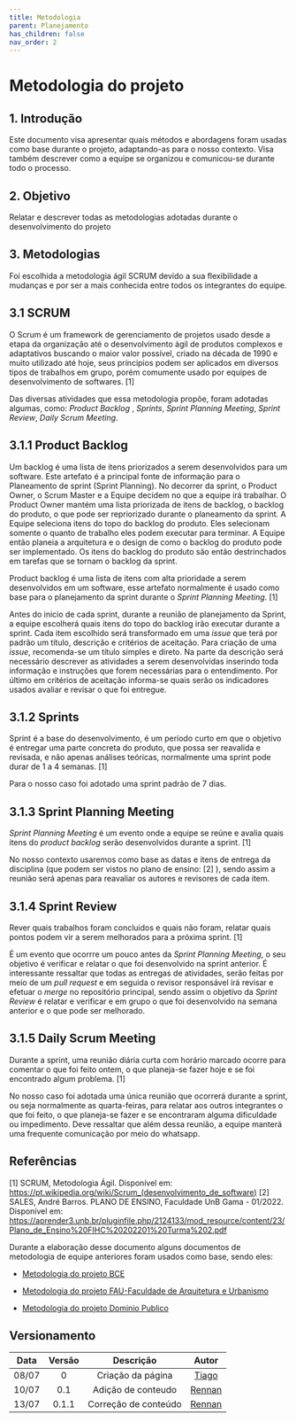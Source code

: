 ```yaml
---
title: Metodologia
parent: Planejamento
has_children: false
nav_order: 2
---
```


# Metodologia do projeto

## 1. Introdução

Este documento visa apresentar quais métodos e abordagens foram usadas como base durante o projeto, adaptando-as para o nosso contexto. Visa também descrever como a equipe se organizou e comunicou-se durante todo o processo.

## 2. Objetivo 

Relatar e descrever todas as metodologias adotadas durante o desenvolvimento do projeto

## 3. Metodologias

Foi escolhida a metodologia ágil SCRUM devido a sua flexibilidade a mudanças e por ser a mais conhecida entre todos os integrantes do equipe.

## 3.1 SCRUM

O Scrum é um framework de gerenciamento de projetos usado desde a etapa da organização até o desenvolvimento ágil de produtos complexos e adaptativos buscando o maior valor possível, criado na década de 1990 e muito utilizado até hoje, seus príncipios podem ser aplicados em diversos tipos de trabalhos em grupo, porém comumente usado por equipes de desenvolvimento de softwares. [1]

Das diversas atividades que essa metodologia propõe, foram adotadas algumas, como: *Product Backlog* , *Sprints*, *Sprint Planning Meeting*, *Sprint Review*, *Daily Scrum Meeting*. 

## 3.1.1 Product Backlog 

Um backlog é uma lista de itens priorizados a serem desenvolvidos para um software. Este artefato é a principal fonte de informação para o Planeamento de sprint (Sprint Planning). No decorrer da sprint, o Product Owner, o Scrum Master e a Equipe decidem no que a equipe irá trabalhar. O Product Owner mantém uma lista priorizada de itens de backlog, o backlog do produto, o que pode ser repriorizado durante o planeamento da sprint. A Equipe seleciona itens do topo do backlog do produto. Eles selecionam somente o quanto de trabalho eles podem executar para terminar. A Equipe então planeia a arquitetura e o design de como o backlog do produto pode ser implementado. Os itens do backlog do produto são então destrinchados em tarefas que se tornam o backlog da sprint.

Product backlog é uma lista de itens com alta prioridade a serem desenvolvidos em um software, esse artefato normalmente é usado como base para o planejamento da sprint durante o *Sprint Planning Meeting*. [1]

Antes do inicio de cada sprint, durante a reunião de planejamento da Sprint, a equipe escolherá quais itens do topo do backlog irão executar durante a sprint. Cada item escolhido será transformado em uma *issue* que terá por padrão um título, descrição e critérios de aceitação. Para criação de uma *issue*, recomenda-se um título simples e direto. Na parte da descrição será necessário descrever as atividades a serem desenvolvidas inserindo toda informação e instruções que forem necessárias para o entendimento. Por último em critérios de aceitação informa-se quais serão os indicadores usados avaliar e revisar o que foi entregue.

## 3.1.2 Sprints

Sprint é a base do desenvolvimento, é um período curto em que o objetivo é entregar uma parte concreta do produto, que possa ser reavalida e revisada, e não apenas análises teóricas, normalmente uma sprint pode durar de 1 a 4 semanas. [1] 

Para o nosso caso foi adotado uma sprint padrão de 7 dias.

## 3.1.3 Sprint Planning Meeting

*Sprint Planning Meeting* é um evento onde a equipe se reúne e avalia quais itens do *product backlog* serão desenvolvidos durante a sprint. [1]

No nosso contexto usaremos como base as datas e itens de entrega da disciplina (que podem ser vistos no plano de ensino: [2] ), sendo assim a reunião será apenas para reavaliar os autores e revisores de cada item.

## 3.1.4 Sprint Review 

Rever quais trabalhos foram concluidos e quais não foram, relatar quais pontos podem vir a serem melhorados para a próxima sprint. [1]

É um evento que ocorrre um pouco antes da *Sprint Planning Meeting*, o seu objetivo é verificar e relatar o que foi desenvolvido na sprint anterior. É interessante ressaltar que todas as entregas de atividades, serão feitas por meio de um *pull request* e em seguida o revisor responsável irá revisar e efetuar o *merge* no repositório principal, sendo assim o objetivo da *Sprint Review* é relatar e verificar e em grupo o que foi desenvolvido na semana anterior e o que pode ser melhorado.

## 3.1.5 Daily Scrum Meeting

Durante a sprint, uma reunião diária curta com horário marcado ocorre para comentar o que foi feito ontem, o que planeja-se fazer hoje e se foi encontrado algum problema. [1]

No nosso caso foi adotada uma única reunião que ocorrerá durante a sprint, ou seja normalmente as quarta-feiras, para relatar aos outros integrantes o que foi feito, o que planeja-se fazer e se encontraram alguma dificuldade ou impedimento. Deve ressaltar que além dessa reunião, a equipe manterá uma frequente comunicação por meio do whatsapp.

## Referências

[1] SCRUM, Metodologia Ágil. Disponível em: https://pt.wikipedia.org/wiki/Scrum_(desenvolvimento_de_software)
[2] SALES, André Barros. PLANO DE ENSINO, Faculdade UnB Gama - 01/2022. Disponível em: https://aprender3.unb.br/pluginfile.php/2124133/mod_resource/content/23/Plano_de_Ensino%20FIHC%20202201%20Turma%202.pdf

Durante a elaboração desse documento alguns documentos de metodologia de equipe anteriores foram usados como base, sendo eles: 

- [Metodologia do projeto BCE](https://interacao-humano-computador.github.io/2020.1-BCE/#/pages/ponto_de_controle_1/metodologia_do_projeto)

- [Metodologia do projeto FAU-Faculdade de Arquitetura e Urbanismo](https://interacao-humano-computador.github.io/2022.1-Faculdade-de-Arquitetura-e-Urbanismo/)

- [Metodologia do projeto Dominio Publico](https://interacao-humano-computador.github.io/2022.1-Dominio-Publico/#/planejamentoDoProjeto/metodologias)

## Versionamento

| Data  | Versão |      Descrição       |                 Autor                  |
| :---: | :----: | :------------------: | :------------------------------------: |
| 08/07 |   0    |  Criação da página   | [Tiago](https://github.com/TiagoBuson) |
| 10/07 |  0.1   |  Adição de conteudo  |  [Rennan](https://github.com/NyndoND)  |
| 13/07 | 0.1.1  | Correção de conteúdo |  [Rennan](https://github.com/NyndoND)  |

